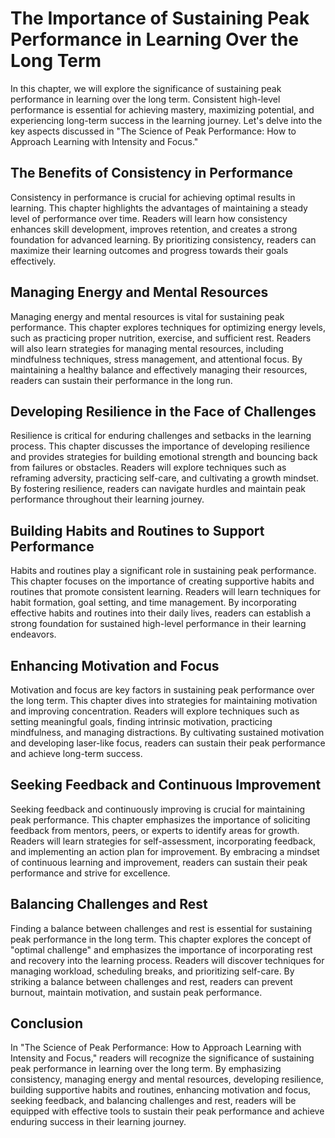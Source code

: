 The Importance of Sustaining Peak Performance in Learning Over the Long Term
=======================================================================================

In this chapter, we will explore the significance of sustaining peak performance in learning over the long term. Consistent high-level performance is essential for achieving mastery, maximizing potential, and experiencing long-term success in the learning journey. Let's delve into the key aspects discussed in "The Science of Peak Performance: How to Approach Learning with Intensity and Focus."

The Benefits of Consistency in Performance
------------------------------------------

Consistency in performance is crucial for achieving optimal results in learning. This chapter highlights the advantages of maintaining a steady level of performance over time. Readers will learn how consistency enhances skill development, improves retention, and creates a strong foundation for advanced learning. By prioritizing consistency, readers can maximize their learning outcomes and progress towards their goals effectively.

Managing Energy and Mental Resources
------------------------------------

Managing energy and mental resources is vital for sustaining peak performance. This chapter explores techniques for optimizing energy levels, such as practicing proper nutrition, exercise, and sufficient rest. Readers will also learn strategies for managing mental resources, including mindfulness techniques, stress management, and attentional focus. By maintaining a healthy balance and effectively managing their resources, readers can sustain their performance in the long run.

Developing Resilience in the Face of Challenges
-----------------------------------------------

Resilience is critical for enduring challenges and setbacks in the learning process. This chapter discusses the importance of developing resilience and provides strategies for building emotional strength and bouncing back from failures or obstacles. Readers will explore techniques such as reframing adversity, practicing self-care, and cultivating a growth mindset. By fostering resilience, readers can navigate hurdles and maintain peak performance throughout their learning journey.

Building Habits and Routines to Support Performance
---------------------------------------------------

Habits and routines play a significant role in sustaining peak performance. This chapter focuses on the importance of creating supportive habits and routines that promote consistent learning. Readers will learn techniques for habit formation, goal setting, and time management. By incorporating effective habits and routines into their daily lives, readers can establish a strong foundation for sustained high-level performance in their learning endeavors.

Enhancing Motivation and Focus
------------------------------

Motivation and focus are key factors in sustaining peak performance over the long term. This chapter dives into strategies for maintaining motivation and improving concentration. Readers will explore techniques such as setting meaningful goals, finding intrinsic motivation, practicing mindfulness, and managing distractions. By cultivating sustained motivation and developing laser-like focus, readers can sustain their peak performance and achieve long-term success.

Seeking Feedback and Continuous Improvement
-------------------------------------------

Seeking feedback and continuously improving is crucial for maintaining peak performance. This chapter emphasizes the importance of soliciting feedback from mentors, peers, or experts to identify areas for growth. Readers will learn strategies for self-assessment, incorporating feedback, and implementing an action plan for improvement. By embracing a mindset of continuous learning and improvement, readers can sustain their peak performance and strive for excellence.

Balancing Challenges and Rest
-----------------------------

Finding a balance between challenges and rest is essential for sustaining peak performance in the long term. This chapter explores the concept of "optimal challenge" and emphasizes the importance of incorporating rest and recovery into the learning process. Readers will discover techniques for managing workload, scheduling breaks, and prioritizing self-care. By striking a balance between challenges and rest, readers can prevent burnout, maintain motivation, and sustain peak performance.

Conclusion
----------

In "The Science of Peak Performance: How to Approach Learning with Intensity and Focus," readers will recognize the significance of sustaining peak performance in learning over the long term. By emphasizing consistency, managing energy and mental resources, developing resilience, building supportive habits and routines, enhancing motivation and focus, seeking feedback, and balancing challenges and rest, readers will be equipped with effective tools to sustain their peak performance and achieve enduring success in their learning journey.

